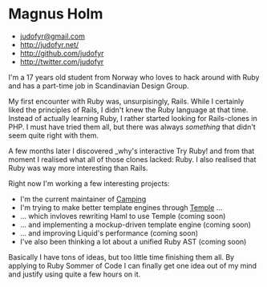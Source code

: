 Magnus Holm
===========

* <judofyr@gmail.com>
* <http://judofyr.net/>
* <http://github.com/judofyr>
* <http://twitter.com/judofyr>

I'm a 17 years old student from Norway who loves to hack around with Ruby and
has a part-time job in Scandinavian Design Group.

My first encounter with Ruby was, unsurpisingly, Rails. While I certainly liked
the principles of Rails, I didn't knew the Ruby language at that time. Instead
of actually learning Ruby, I rather started looking for Rails-clones in PHP. I
must have tried them all, but there was always *something* that didn't seem
quite right with them.

A few months later I discovered _why's interactive Try Ruby! and from that
moment I realised what all of those clones lacked: Ruby. I also realised that
Ruby was way more interesting than Rails.

Right now I'm working a few interesting projects:

* I'm the current maintainer of [Camping](camp)
* I'm trying to make better template engines through [Temple](temple) ...
* ... which invloves rewriting Haml to use Temple (coming soon)
* ... and implementing a mockup-driven template engine (coming soon)
* ... and improving Liquid's performance (coming soon)
* I've also been thinking a lot about a unified Ruby AST (coming soon)

Basically I have tons of ideas, but too little time finishing them all. By
applying to Ruby Sommer of Code I can finally get one idea out of my mind and
justify using quite a few hours on it.

[temple]: http://dojo.rubyforge.org/temple/
[camp]: http://whywentcamping.com/
